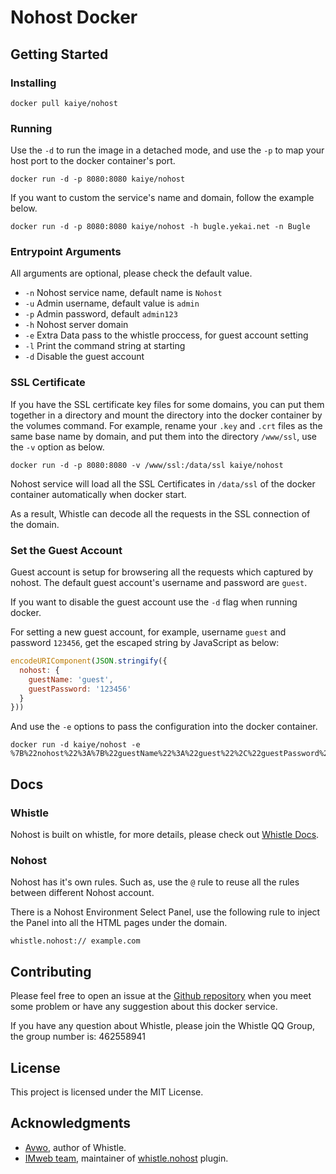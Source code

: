 # Nohost Docker

## Getting Started

### Installing

```
docker pull kaiye/nohost
```

### Running

Use the `-d` to run the image in a detached mode, and use the `-p` to map your host port to the docker container's port.

```
docker run -d -p 8080:8080 kaiye/nohost
```

If you want to custom the service's name and domain, follow the example below.

```
docker run -d -p 8080:8080 kaiye/nohost -h bugle.yekai.net -n Bugle
```

### Entrypoint Arguments

All arguments are optional, please check the default value.

- `-n` Nohost service name, default name is `Nohost`
- `-u` Admin username, default value is `admin`
- `-p` Admin password, default `admin123`
- `-h` Nohost server domain
- `-e` Extra Data pass to the whistle proccess, for guest account setting
- `-l` Print the command string at starting
- `-d` Disable the guest account

### SSL Certificate

If you have the SSL certificate key files for some domains, you can put them together in a directory and mount the directory into the docker container by the volumes command. For example, rename your `.key` and `.crt` files as the same base name by domain, and put them into the directory `/www/ssl`, use the `-v` option as below.

```
docker run -d -p 8080:8080 -v /www/ssl:/data/ssl kaiye/nohost
```

Nohost service will load all the SSL Certificates in `/data/ssl` of the docker container automatically when docker start.

As a result, Whistle can decode all the requests in the SSL connection of the domain.



### Set the Guest Account

Guest account is setup for browsering all the requests which captured by nohost. The default guest account's username and password are `guest`.

If you want to disable the guest account use the `-d` flag when running docker.

For setting a new guest account, for example, username `guest` and password `123456`, get the escaped string by JavaScript as below:

```javascript
encodeURIComponent(JSON.stringify({
  nohost: {
    guestName: 'guest',
    guestPassword: '123456'
  }
}))
```

And use the `-e` options to pass the configuration into the docker container.

```
docker run -d kaiye/nohost -e %7B%22nohost%22%3A%7B%22guestName%22%3A%22guest%22%2C%22guestPassword%22%3A%22123456%22%7D%7D 
```

## Docs

### Whistle

Nohost is built on whistle, for more details, please check out [Whistle Docs](https://wproxy.org/whistle/). 


### Nohost

Nohost has it's own rules. Such as, use the `@` rule to reuse all the rules between different Nohost account.

There is a Nohost Environment Select Panel, use the following rule to inject the Panel into all the HTML pages under the domain.

```
whistle.nohost:// example.com
```



## Contributing

Please feel free to open an issue at the [Github repository](http://github.com/kaiye/dockerfile) when you meet some problem or have any suggestion about this docker service.

If you have any question about Whistle, please join the Whistle QQ Group, the group number is: 462558941



## License

This project is licensed under the MIT License.



## Acknowledgments

- [Avwo](https://github.com/avwo/whistle), author of Whistle.
- [IMweb team](https://imweb.io/), maintainer of [whistle.nohost](https://www.npmjs.com/package/whistle.nohost) plugin.